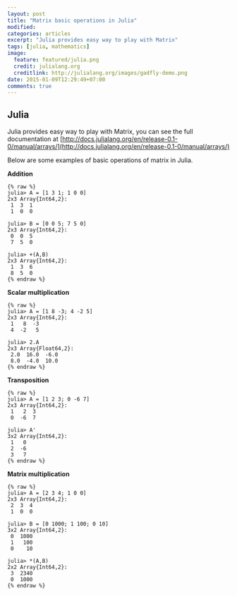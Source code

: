 ```yaml
---
layout: post
title: "Matrix basic operations in Julia"
modified:
categories: articles
excerpt: "Julia provides easy way to play with Matrix"
tags: [julia, mathematics]
image:
  feature: featured/julia.png
  credit: julialang.org
  creditlink: http://julialang.org/images/gadfly-demo.png
date: 2015-01-09T12:29:49+07:00
comments: true
---
```


## Julia

Julia provides easy way to play with Matrix, you can see the full documentation at [http://docs.julialang.org/en/release-0.1-0/manual/arrays/](http://docs.julialang.org/en/release-0.1-0/manual/arrays/)

Below are some examples of basic operations of matrix in Julia.

**Addition**

    {% raw %}
    julia> A = [1 3 1; 1 0 0]
    2x3 Array{Int64,2}:
     1  3  1
     1  0  0
    
    julia> B = [0 0 5; 7 5 0]
    2x3 Array{Int64,2}:
     0  0  5
     7  5  0
    
    julia> +(A,B)
    2x3 Array{Int64,2}:
     1  3  6
     8  5  0
    {% endraw %}

**Scalar multiplication**

    {% raw %}
    julia> A = [1 8 -3; 4 -2 5]
    2x3 Array{Int64,2}:
     1   8  -3
     4  -2   5
    
    julia> 2.A
    2x3 Array{Float64,2}:
     2.0  16.0  -6.0
     8.0  -4.0  10.0
    {% endraw %}

**Transposition**

    {% raw %}
    julia> A = [1 2 3; 0 -6 7]
    2x3 Array{Int64,2}:
     1   2  3
     0  -6  7
    
    julia> A'
    3x2 Array{Int64,2}:
     1   0
     2  -6
     3   7
    {% endraw %}

**Matrix multiplication**

    {% raw %}
    julia> A = [2 3 4; 1 0 0]
    2x3 Array{Int64,2}:
     2  3  4
     1  0  0
    
    julia> B = [0 1000; 1 100; 0 10]
    3x2 Array{Int64,2}:
     0  1000
     1   100
     0    10
    
    julia> *(A,B)
    2x2 Array{Int64,2}:
     3  2340
     0  1000
    {% endraw %}
